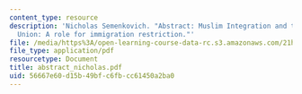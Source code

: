 ```yaml
---
content_type: resource
description: 'Nicholas Semenkovich. "Abstract: Muslim Integration and the European
  Union: A role for immigration restriction."'
file: /media/https%3A/open-learning-course-data-rc.s3.amazonaws.com/21h-221-the-places-of-migration-in-united-states-history-fall-2006/56667e60d15b49bfc6fbcc61450a2ba0_abstract_nicholas.pdf
file_type: application/pdf
resourcetype: Document
title: abstract_nicholas.pdf
uid: 56667e60-d15b-49bf-c6fb-cc61450a2ba0
---
```

